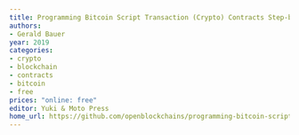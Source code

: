 ```yaml
---
title: Programming Bitcoin Script Transaction (Crypto) Contracts Step-by-Step Guide (Beta)
authors:
- Gerald Bauer
year: 2019
categories:
- crypto
- blockchain
- contracts
- bitcoin
- free
prices: "online: free"
editor: Yuki & Moto Press
home_url: https://github.com/openblockchains/programming-bitcoin-script
---
```

